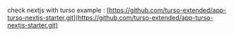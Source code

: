 check nextjs with turso example : [https://github.com/turso-extended/app-turso-nextjs-starter.git](https://github.com/turso-extended/app-turso-nextjs-starter.git)
